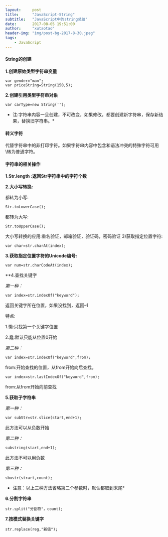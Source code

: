 ```yaml
---
layout:     post
title:      "JavaScript-String"
subtitle:   "JavaScript中的string总结"
date:       2017-08-05 19:51:00
author:     "xutaotao"
header-img: "img/post-bg-2017-8-30.jpeg"
tags:
    - JavaScript
---
```






#### String的创建

**1.创建原始类型字符串变量**

    var gender="man";
    var priceString=String(150,5);

**2.创建引用类型字符串对象**

    var carType=new String('');
    
* 注:字符串内容一旦创建，不可改变，如果修改，都要创建新字符串，保存新结果，替换旧字符串。*

#### 转义字符

代替字符串中的非打印字符。如果字符串内容中包含和语法冲突的特殊字符可用\转为普通字符。

#### 字符串的相关操作

**1.Str.length :返回Str字符串中的字符个数**

**2.大小写转换:**

都转为小写:

    Str.toLowerCase();
    
都转为大写:

    Str.toUpperCase();
    
大小写转换的应用:重名验证，邮箱验证，验证码，密码验证 3)获取指定位置字符:

    var char=str.charAt(index);
    
**3.获取指定位置字符的Unicode编号:** 

    var num=str.charCodeAt(index);
    
**4.查找关键字

*第一种：*

    var index=str.indexOf("keyword");
    
返回关键字所在位置，如果没找到，返回–1

特点:

1.懒:只找第一个关键字位置

2.蠢:默认只能从位置0开始 

*第二种：*

    var index=str.indexOf("keyword",from);

from:开始查找的位置，从from开始向后查找。

    var index=str.lastIndexOf("keyword",from);
    
from:从from开始向前查找

**5.获取子字符串**

*第一种：*

    var subStr=str.slice(start,end+1);
    
此方法可以从负数开始

*第二种：*

    substring(start,end+1);
    
此方法不可以用负数

*第三种：*

    sbustr(strart,count); 
    
* 注意：以上三种方法省略第二个参数时，默认都取到末尾*

**6.分割字符串**

    str.split("分割符"，count);

**7.按模式替换关键字**

    str.replace(reg,"新值");